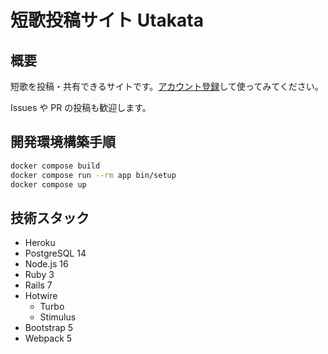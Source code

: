 # 短歌投稿サイト Utakata

## 概要

短歌を投稿・共有できるサイトです。[アカウント登録](https://utakatanka.jp/users/sign_up)して使ってみてください。

Issues や PR の投稿も歓迎します。

## 開発環境構築手順

```sh
docker compose build
docker compose run --rm app bin/setup
docker compose up
```

## 技術スタック

- Heroku
- PostgreSQL 14
- Node.js 16
- Ruby 3
- Rails 7
- Hotwire
  - Turbo
  - Stimulus
- Bootstrap 5
- Webpack 5
